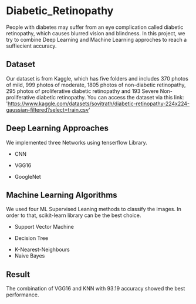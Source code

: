 # Diabetic_Retinopathy

People with diabetes may suffer from an eye complication called diabetic retinopathy, which causes blurred vision and blindness. In this project, we try to combine Deep Learning 
and Machine Learning approches to reach a suffiecient accuracy. 

## Dataset

Our dataset is from Kaggle, which has five folders and includes 370 photos of mild, 999 photos of moderate, 1805 photos of non-diabetic retinopathy, 
295 photos of proliferative diabetic retinopathy and 193 Severe Non-proliferative diabetic retinopathy. You can access the dataset via this link: 
'https://www.kaggle.com/datasets/sovitrath/diabetic-retinopathy-224x224-gaussian-filtered?select=train.csv'

## Deep Learning Approaches 

We implemented three Networks using tenserflow Library. 

- CNN
* VGG16
+ GoogleNet


## Machine Learning Algorithms

We used four ML Supervised Leaning methods to classify the images. In order to that, scikit-learn library can be the best choice.

- Support Vector Machine
* Decision Tree
+ K-Nearest-Neighbours
+ Naive Bayes

## Result

The combination of VGG16 and KNN with 93.19 accuracy showed the best performance.





